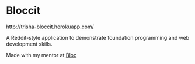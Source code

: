 # Bloccit

http://trisha-bloccit.herokuapp.com/

A Reddit-style application to demonstrate foundation programming and web development skills.

Made with my mentor at [Bloc](http://bloc.io)
